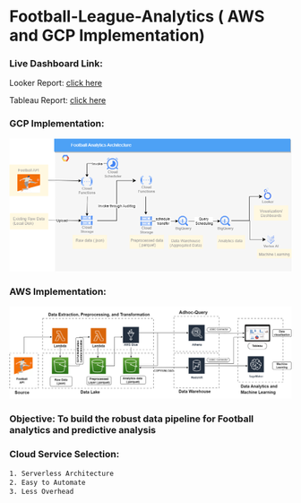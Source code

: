 # Football-League-Analytics ( AWS and GCP Implementation)


### Live Dashboard Link: 
Looker Report: [click here](https://lookerstudio.google.com/embed/reporting/d627f950-b2f4-4faa-ba21-eebc5abf59e7/page/tEnnC)

Tableau Report: [click here](https://public.tableau.com/shared/BRZ83C76R?:display_count=n&:origin=viz_share_link)



### GCP Implementation: 
![Screenshot of a comment on a GitHub issue showing an image, added in the Markdown, of an Octocat smiling and raising a tentacle.](https://github.com/faiyaz106/Football-League-Analytics/blob/main/final_architecture.png)


### AWS Implementation: 
![Screenshot of a comment on a GitHub issue showing an image, added in the Markdown, of an Octocat smiling and raising a tentacle.](https://github.com/faiyaz106/Football-League-Analytics/blob/main/image.png)


### Objective: To build the robust data pipeline for Football analytics and predictive analysis

### Cloud Service Selection: 
    1. Serverless Architecture
    2. Easy to Automate 
    3. Less Overhead 

### 
